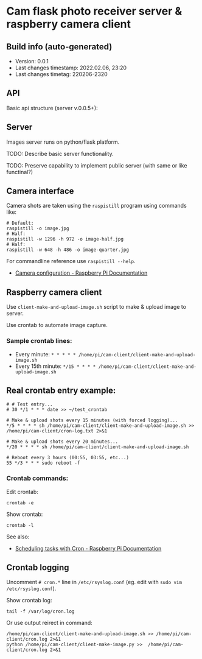 # Cam flask photo receiver server & raspberry camera client


## Build info (auto-generated)

- Version: 0.0.1
- Last changes timestamp: 2022.02.06, 23:20
- Last changes timetag: 220206-2320


## API

Basic api structure (server v.0.0.5+):


## Server

Images server runs on python/flask platform.

TODO: Describe basic server functionality.

TODO: Preserve capability to implement public server (with same or like functinal?)


## Camera interface

Camera shots are taken using the `raspistill` program using commands like:

```shell
# Default:
raspistill -o image.jpg
# Half:
raspistill -w 1296 -h 972 -o image-half.jpg
# Half:
raspistill -w 648 -h 486 -o image-quarter.jpg
```

For commandline reference use `raspistill --help`.

- [Camera configuration - Raspberry Pi Documentation](https://www.raspberrypi.org/documentation/configuration/camera.md)


## Raspberry camera client

Use `client-make-and-upload-image.sh` script to make & upload image to server.

Use crontab to automate image capture.

### Sample crontab lines:

- Every minute: `* * * * * /home/pi/cam-client/client-make-and-upload-image.sh`
- Every 15th minute: `*/15 * * * * /home/pi/cam-client/client-make-and-upload-image.sh`

## Real crontab entry example:

```shell
# # Test entry...
# 30 */1 * * * date >> ~/test_crontab

# Make & upload shots every 15 minutes (with forced logging)...
*/5 * * * * sh /home/pi/cam-client/client-make-and-upload-image.sh >> /home/pi/cam-client/cron-log.txt 2>&1

# Make & upload shots every 20 minutes...
*/20 * * * * sh /home/pi/cam-client/client-make-and-upload-image.sh

# Reboot every 3 hours (00:55, 03:55, etc...)
55 */3 * * * sudo reboot -f
```

### Crontab commands:

Edit crontab:
```shell
crontab -e
```

Show crontab:
```shell
crontab -l
```

See also:

- [Scheduling tasks with Cron - Raspberry Pi Documentation](https://www.raspberrypi.org/documentation/linux/usage/cron.md)


## Crontab logging

Uncomment `# cron.*` line in `/etc/rsyslog.conf` (eg. edit with `sudo vim /etc/rsyslog.conf`).

Show crontab log:

```shell
tail -f /var/log/cron.log
```

Or use output reirect in command:

```shell
/home/pi/cam-client/client-make-and-upload-image.sh >> /home/pi/cam-client/cron.log 2>&1
python /home/pi/cam-client/client-make-image.py >>  /home/pi/cam-client/cron.log 2>&1
```


<!--
 @changed 2022.02.06, 23:15
-->
